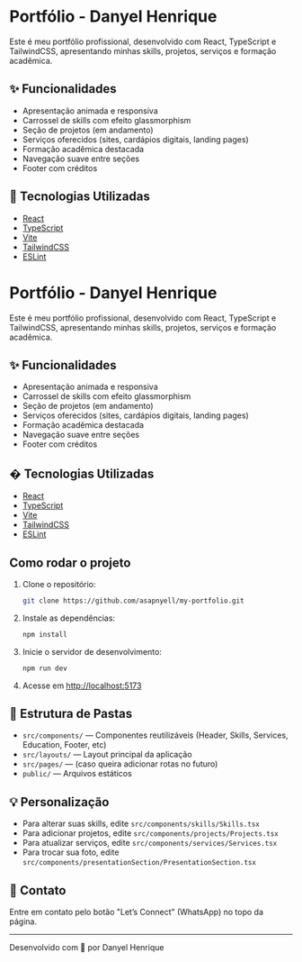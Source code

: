# Portfólio - Danyel Henrique

Este é meu portfólio profissional, desenvolvido com React, TypeScript e TailwindCSS, apresentando minhas skills, projetos, serviços e formação acadêmica.

## ✨ Funcionalidades

- Apresentação animada e responsiva
- Carrossel de skills com efeito glassmorphism
- Seção de projetos (em andamento)
- Serviços oferecidos (sites, cardápios digitais, landing pages)
- Formação acadêmica destacada
- Navegação suave entre seções
- Footer com créditos

## 🚀 Tecnologias Utilizadas

- [React](https://react.dev/)
- [TypeScript](https://www.typescriptlang.org/)
- [Vite](https://vitejs.dev/)
- [TailwindCSS](https://tailwindcss.com/)
- [ESLint](https://eslint.org/)

# Portfólio - Danyel Henrique

Este é meu portfólio profissional, desenvolvido com React, TypeScript e TailwindCSS, apresentando minhas skills, projetos, serviços e formação acadêmica.

## ✨ Funcionalidades

- Apresentação animada e responsiva
- Carrossel de skills com efeito glassmorphism
- Seção de projetos (em andamento)
- Serviços oferecidos (sites, cardápios digitais, landing pages)
- Formação acadêmica destacada
- Navegação suave entre seções
- Footer com créditos

## � Tecnologias Utilizadas

- [React](https://react.dev/)
- [TypeScript](https://www.typescriptlang.org/)
- [Vite](https://vitejs.dev/)
- [TailwindCSS](https://tailwindcss.com/)
- [ESLint](https://eslint.org/)

##  Como rodar o projeto

1. Clone o repositório:
   ```sh
   git clone https://github.com/asapnyell/my-portfolio.git
   ```
2. Instale as dependências:
   ```sh
   npm install
   ```
3. Inicie o servidor de desenvolvimento:
   ```sh
   npm run dev
   ```
4. Acesse em [http://localhost:5173](http://localhost:5173)

## 📁 Estrutura de Pastas

- `src/components/` — Componentes reutilizáveis (Header, Skills, Services, Education, Footer, etc)
- `src/layouts/` — Layout principal da aplicação
- `src/pages/` — (caso queira adicionar rotas no futuro)
- `public/` — Arquivos estáticos

## 💡 Personalização

- Para alterar suas skills, edite `src/components/skills/Skills.tsx`
- Para adicionar projetos, edite `src/components/projects/Projects.tsx`
- Para atualizar serviços, edite `src/components/services/Services.tsx`
- Para trocar sua foto, edite `src/components/presentationSection/PresentationSection.tsx`

## 📲 Contato

Entre em contato pelo botão "Let’s Connect" (WhatsApp) no topo da página.

---

Desenvolvido com 💜 por Danyel Henrique